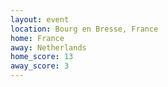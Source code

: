 ```yaml
---
layout: event
location: Bourg en Bresse, France
home: France
away: Netherlands
home_score: 13
away_score: 3
---
```

